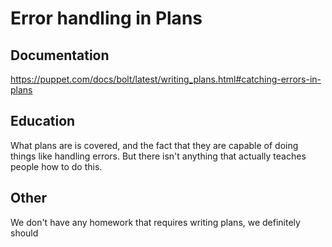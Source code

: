 # Error handling in Plans

## Documentation

<https://puppet.com/docs/bolt/latest/writing_plans.html#catching-errors-in-plans>

## Education

What plans are is covered, and the fact that they are capable of doing things like handling errors.
But there isn't anything that actually teaches people how to do this.

## Other

We don't have any homework that requires writing plans, we definitely should
